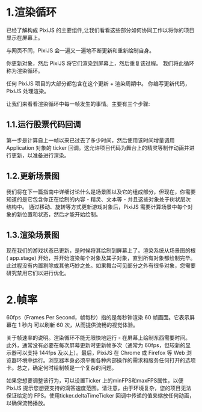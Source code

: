 
# 1.渲染循环
已经了解构成 PixiJS 的主要组件,让我们看看这些部分如何协同工作以将你的项目显示在屏幕上。 

与网页不同，PixiJS 会一遍又一遍地不断更新和重新绘制自身。

你更新对象，然后 PixiJS 将它们渲染到屏幕上，然后重复该过程。 我们将此循环称为渲染循环。

任何 PixiJS 项目的大部分都包含在这个更新 + 渲染周期中。 你编写更新代码，PixiJS 处理渲染。

让我们来看看渲染循环中每一帧发生的事情。主要有三个步骤:

## 1.1.运行股票代码回调
第一步是计算自上一帧以来已过去了多少时间，然后使用该时间增量调用 Application 对象的 ticker 回调。这允许项目代码为舞台上的精灵等制作动画并进行更新，以准备进行渲染。

## 1.2.更新场景图
我们将在下一篇指南中详细讨论什么是场景图以及它的组成部分，但现在，你需要知道的是它包含你正在绘制的内容 - 精灵、文本等 - 并且这些对象处于树状层次结构中。 通过移动、旋转等方式更新游戏对象后，PixiJS 需要计算场景中每个对象的新位置和状态，然后才能开始绘制。

## 1.3.渲染场景图
现在我们的游戏状态已更新，是时候将其绘制到屏幕上了。渲染系统从场景图的根 ( app.stage) 开始，并开始渲染每个对象及其子对象，直到所有对象都绘制完毕。此过程没有内置剔除或其他巧妙之处。如果舞台可见部分之外有很多对象，您需要研究禁用它们以进行优化。


# 2.帧率
60fps（Frames Per Second，帧每秒）指的是每秒钟渲染 60 帧画面。它表示屏幕在 1 秒内 可以刷新 60 次，从而提供流畅的视觉体验。

关于帧速率的说明。渲染循环不能无限快地运行 - 在屏幕上绘制东西需要时间。此外，通常没有必要在每次屏幕更新时更新帧多次（通常为 60fps，但较新的显示器可以支持 144fps 及以上）。最后，PixiJS 在 Chrome 或 Firefox 等 Web 浏览器环境中运行。浏览器本身必须平衡各种内部操作的需求和服务任何打开的选项卡。总之，确定何时绘制帧是一个复杂的问题。

如果您想要调整该行为，可以设置Ticker 上的minFPS和maxFPS属性，以便 PixiJS 提示您想要支持的滴答速度范围。请注意，由于环境复杂，您的项目无法保证给定的 FPS。使用ticker.deltaTimeTicker 回调中传递的值来缩放任何动画，以确保流畅播放。





